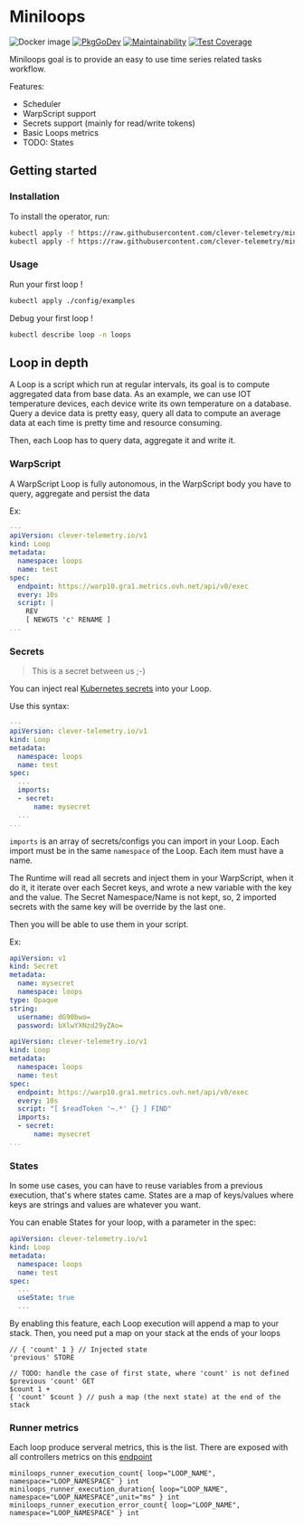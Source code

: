 # Miniloops

![Docker image](https://github.com/clever-telemetry/miniloops/workflows/Docker%20image/badge.svg)
[![PkgGoDev](https://pkg.go.dev/badge/github.com/clever-telemetry/miniloops)](https://pkg.go.dev/github.com/clever-telemetry/miniloops)
[![Maintainability](https://api.codeclimate.com/v1/badges/1f065d72fb55874e9d87/maintainability)](https://codeclimate.com/github/clever-telemetry/miniloops/maintainability)
[![Test Coverage](https://api.codeclimate.com/v1/badges/1f065d72fb55874e9d87/test_coverage)](https://codeclimate.com/github/clever-telemetry/miniloops/test_coverage)

Miniloops goal is to provide an easy to use time series related tasks workflow.

Features:
- Scheduler
- WarpScript support
- Secrets support (mainly for  read/write tokens)
- Basic Loops metrics
- TODO: States

## Getting started

### Installation

To install the operator, run:

```sh
kubectl apply -f https://raw.githubusercontent.com/clever-telemetry/miniloops/master/config/crd/bases/clever-telemetry.io_loops.yaml
kubectl apply -f https://raw.githubusercontent.com/clever-telemetry/miniloops/master/config/operator/deployment.yml
```

### Usage

Run your first loop !

```sh
kubectl apply ./config/examples
```

Debug your first loop !

```sh
kubectl describe loop -n loops
```

## Loop in depth

A Loop is a script which run at regular intervals, its goal is to compute aggregated data from base data.
As an example, we can use IOT temperature devices, each device write its own temperature on a database.
Query a device data is pretty easy, query all data to compute an average data at each time is pretty time and resource consuming.

Then, each Loop has to query data, aggregate it and write it.

### WarpScript

A WarpScript Loop is fully autonomous, in the WarpScript body you have to query, aggregate and persist the data

Ex:
```yaml
---
apiVersion: clever-telemetry.io/v1
kind: Loop
metadata:
  namespace: loops
  name: test
spec:
  endpoint: https://warp10.gra1.metrics.ovh.net/api/v0/exec
  every: 10s
  script: |
    REV
    [ NEWGTS 'c' RENAME ] 
...
```

### Secrets
> This is a secret between us ;-)

You can inject real [Kubernetes secrets](https://kubernetes.io/fr/docs/concepts/configuration/secret/) into your Loop.

Use this syntax:

```yaml
---
apiVersion: clever-telemetry.io/v1
kind: Loop
metadata:
  namespace: loops
  name: test
spec:
  ...
  imports:
  - secret:
      name: mysecret
  ... 
...
```

`imports` is an array of secrets/configs you can import in your Loop.
Each import must be in the same `namespace` of the Loop.
Each item must have a name.

The Runtime will read all secrets and inject them in your WarpScript, when it do it, it iterate over each Secret keys, and wrote a new variable with the key and the value.
The Secret Namespace/Name is not kept, so, 2 imported secrets with the same key will be override by the last one. 

Then you will be able to use them in your script.

Ex:
```yaml
apiVersion: v1
kind: Secret
metadata:
  name: mysecret
  namespace: loops
type: Opaque
string:
  username: dG90bwo= 
  password: bXlwYXNzd29yZAo=
```
```yaml
apiVersion: clever-telemetry.io/v1
kind: Loop
metadata:
  namespace: loops
  name: test
spec:
  endpoint: https://warp10.gra1.metrics.ovh.net/api/v0/exec
  every: 10s
  script: "[ $readToken '~.*' {} ] FIND"
  imports:
  - secret:
      name: mysecret 
...
```

### States

In some use cases, you can have to reuse variables from a previous execution, that's where states came.
States are a map of keys/values where keys are strings and values are whatever you want.

You can enable States for your loop, with a parameter in the spec:

```yaml
apiVersion: clever-telemetry.io/v1
kind: Loop
metadata:
  namespace: loops
  name: test
spec:
  ...
  useState: true
  ...
```

By enabling this feature, each Loop execution will append a map to your stack.
Then, you need put a map on your stack at the ends of your loops

```warpscript
// { 'count' 1 } // Injected state
'previous' STORE

// TODO: handle the case of first state, where 'count' is not defined
$previous 'count' GET
$count 1 +
{ 'count' $count } // push a map (the next state) at the end of the stack
```



### Runner metrics

Each loop produce serveral metrics, this is the list.
There are exposed with all controllers metrics on this [endpoint](http://127.0.0.1:9100/metrics)

```
miniloops_runner_execution_count{ loop="LOOP_NAME", namespace="LOOP_NAMESPACE" } int
miniloops_runner_execution_duration{ loop="LOOP_NAME", namespace="LOOP_NAMESPACE",unit="ms" } int
miniloops_runner_execution_error_count{ loop="LOOP_NAME", namespace="LOOP_NAMESPACE" } int
```
